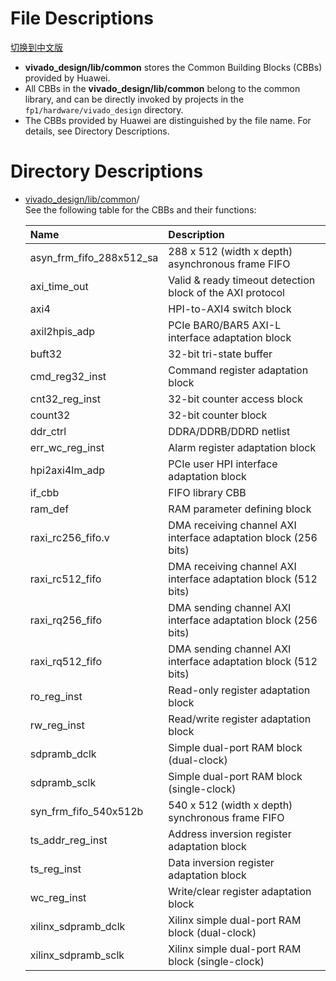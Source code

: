 # File Descriptions

[切换到中文版](./README_CN.md)

*  **vivado_design/lib/common** stores the Common Building Blocks (CBBs) provided by Huawei.
*  All CBBs in the **vivado_design/lib/common** belong to the common library, and can be directly invoked by projects in the `fp1/hardware/vivado_design` directory.
*  The CBBs provided by Huawei are distinguished by the file name. For details, see Directory Descriptions.

# Directory Descriptions
* [vivado_design/lib/common](#vivado_design/lib/common_dir)/  
  See the following table for the CBBs and their functions:  

  | Name                     | Description                              |
  | :----------------------- | :--------------------------------------- |
  | asyn_frm_fifo_288x512_sa | 288 x 512 (width x depth) asynchronous frame FIFO |
  | axi_time_out             | Valid & ready timeout detection block of the AXI protocol |
  | axi4                     | HPI-to-AXI4 switch block                 |
  | axil2hpis_adp            | PCIe BAR0/BAR5 AXI-L interface adaptation block |
  | buft32                   | 32-bit tri-state buffer                  |
  | cmd_reg32_inst           | Command register adaptation block        |
  | cnt32_reg_inst           | 32-bit counter access block              |
  | count32                  | 32-bit counter block                     |
  | ddr_ctrl                 | DDRA/DDRB/DDRD netlist                   |
  | err_wc_reg_inst          | Alarm register adaptation block          |
  | hpi2axi4lm_adp           | PCIe user HPI interface adaptation block |
  | if_cbb                   | FIFO library CBB                         |
  | ram_def                  | RAM parameter defining block             |
  | raxi_rc256_fifo.v        | DMA receiving channel AXI interface adaptation block (256 bits) |
  | raxi_rc512_fifo          | DMA receiving channel AXI interface adaptation block (512 bits) |
  | raxi_rq256_fifo          | DMA sending channel AXI interface adaptation block (256 bits) |
  | raxi_rq512_fifo          | DMA sending channel AXI interface adaptation block (512 bits) |
  | ro_reg_inst              | Read-only register adaptation block      |
  | rw_reg_inst              | Read/write register adaptation block     |
  | sdpramb_dclk             | Simple dual-port RAM block (dual-clock)  |
  | sdpramb_sclk             | Simple dual-port RAM block (single-clock) |
  | syn_frm_fifo_540x512b    | 540 x 512 (width x depth) synchronous frame FIFO |
  | ts_addr_reg_inst         | Address inversion register adaptation block |
  | ts_reg_inst              | Data inversion register adaptation block |
  | wc_reg_inst              | Write/clear register adaptation block    |
  | xilinx_sdpramb_dclk      | Xilinx simple dual-port RAM block (dual-clock) |
  | xilinx_sdpramb_sclk      | Xilinx simple dual-port RAM block (single-clock) |

